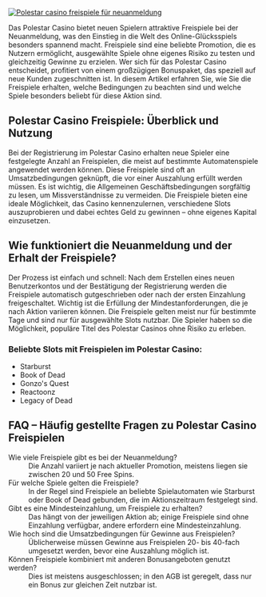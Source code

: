 [![Polestar casino freispiele für neuanmeldung](https://123-caf.pages.dev/gitsignup.png)](https://vrmoo.ru/Bt82HjjY)

<p>Das Polestar Casino bietet neuen Spielern attraktive Freispiele bei der Neuanmeldung, was den Einstieg in die Welt des Online-Glücksspiels besonders spannend macht. Freispiele sind eine beliebte Promotion, die es Nutzern ermöglicht, ausgewählte Spiele ohne eigenes Risiko zu testen und gleichzeitig Gewinne zu erzielen. Wer sich für das Polestar Casino entscheidet, profitiert von einem großzügigen Bonuspaket, das speziell auf neue Kunden zugeschnitten ist. In diesem Artikel erfahren Sie, wie Sie die Freispiele erhalten, welche Bedingungen zu beachten sind und welche Spiele besonders beliebt für diese Aktion sind.</p>  <h2>Polestar Casino Freispiele: Überblick und Nutzung</h2> <p>Bei der Registrierung im Polestar Casino erhalten neue Spieler eine festgelegte Anzahl an Freispielen, die meist auf bestimmte Automatenspiele angewendet werden können. Diese Freispiele sind oft an Umsatzbedingungen geknüpft, die vor einer Auszahlung erfüllt werden müssen. Es ist wichtig, die Allgemeinen Geschäftsbedingungen sorgfältig zu lesen, um Missverständnisse zu vermeiden. Die Freispiele bieten eine ideale Möglichkeit, das Casino kennenzulernen, verschiedene Slots auszuprobieren und dabei echtes Geld zu gewinnen – ohne eigenes Kapital einzusetzen.</p>  <h2>Wie funktioniert die Neuanmeldung und der Erhalt der Freispiele?</h2> <p>Der Prozess ist einfach und schnell: Nach dem Erstellen eines neuen Benutzerkontos und der Bestätigung der Registrierung werden die Freispiele automatisch gutgeschrieben oder nach der ersten Einzahlung freigeschaltet. Wichtig ist die Erfüllung der Mindestanforderungen, die je nach Aktion variieren können. Die Freispiele gelten meist nur für bestimmte Tage und sind nur für ausgewählte Slots nutzbar. Die Spieler haben so die Möglichkeit, populäre Titel des Polestar Casinos ohne Risiko zu erleben.</p>  <h3>Beliebte Slots mit Freispielen im Polestar Casino:</h3> <ul>   <li>Starburst</li>   <li>Book of Dead</li>   <li>Gonzo's Quest</li>   <li>Reactoonz</li>   <li>Legacy of Dead</li> </ul>  <h2>FAQ – Häufig gestellte Fragen zu Polestar Casino Freispielen</h2> <dl>   <dt>Wie viele Freispiele gibt es bei der Neuanmeldung?</dt>   <dd>Die Anzahl variiert je nach aktueller Promotion, meistens liegen sie zwischen 20 und 50 Free Spins.</dd>    <dt>Für welche Spiele gelten die Freispiele?</dt>   <dd>In der Regel sind Freispiele an beliebte Spielautomaten wie Starburst oder Book of Dead gebunden, die im Aktionszeitraum festgelegt sind.</dd>    <dt>Gibt es eine Mindesteinzahlung, um Freispiele zu erhalten?</dt>   <dd>Das hängt von der jeweiligen Aktion ab; einige Freispiele sind ohne Einzahlung verfügbar, andere erfordern eine Mindesteinzahlung.</dd>    <dt>Wie hoch sind die Umsatzbedingungen für Gewinne aus Freispielen?</dt>   <dd>Üblicherweise müssen Gewinne aus Freispielen 20- bis 40-fach umgesetzt werden, bevor eine Auszahlung möglich ist.</dd>    <dt>Können Freispiele kombiniert mit anderen Bonusangeboten genutzt werden?</dt>   <dd>Dies ist meistens ausgeschlossen; in den AGB ist geregelt, dass nur ein Bonus zur gleichen Zeit nutzbar ist.</dd> </dl>